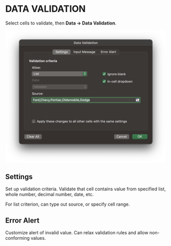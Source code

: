 # DATA VALIDATION

Select cells to validate, then **Data &rarr; Data Validation**.

![Data Validation](../assets/data_validation.png)

## Settings

Set up validation criteria. Validate that cell contains value from specified list, whole number, decimal number, date, etc.

For list criterion, can type out source, or specify cell range.

## Error Alert

Customize alert of invalid value. Can relax validation rules and allow non-conforming values.
